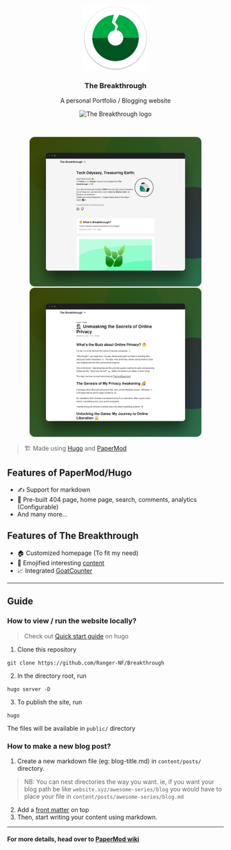 <p align="center">
<img src="static/android-chrome-512x512.png" width="150" title="The Breakthrough logo">
</p>
<h3 align="center">The Breakthrough</h3>
<p align="center">A personal Portfolio / Blogging website</p>

<p style="text-align: center;">
    <img src="https://api.netlify.com/api/v1/badges/b81598cf-b565-4a02-bcf7-08036c4d999b/deploy-status" width="125" title="The Breakthrough logo">
</p>
<br/>

<p align="center">
    <img src="docs/breakthrough-home.png" width="400" height="auto">
    <img src="docs/breakthrough-blog.png" width="400" height="auto">
</p>

> 🏗 Made using [Hugo](https://gohugo.io/) and [PaperMod](https://github.com/adityatelange/hugo-PaperMod/)

## Features of PaperMod/Hugo

- ✍ Support for markdown
- 🚧 Pre-built 404 page, home page, search, comments, analytics (Configurable)
- And many more...

## Features of The Breakthrough

- 🏠 Customized homepage (To fit my need)
- 🌈 Emojified interesting [content](https://thebreakthrough.netlify.app/posts/whats-breakthrough/)
- 📈 Integrated [GoatCounter](https://www.goatcounter.com/)


<hr>


## Guide

### How to view / run the website locally?

> Check out [Quick start guide](https://gohugo.io/getting-started/quick-start/) on hugo

1. Clone this repository

```
git clone https://github.com/Ranger-NF/Breakthrough
```
2. In the directory root, run
```
hugo server -D
```
3. To publish the site, run
```
hugo
```
The files will be available in `public/` directory

### How to make a new blog post?
1. Create a new markdown file (eg: blog-title.md) in `content/posts/` directory.
> NB: You can nest directories the way you want. ie, if you want your blog path be like `website.xyz/awesome-series/blog` you would have to place your file in `content/posts/awesome-series/blog.md`
2. Add a [front matter](https://gohugo.io/getting-started/quick-start/#add-content) on top
3. Then, start writing your content using markdown.

<hr>

#### For more details, head over to [PaperMod wiki](https://github.com/adityatelange/hugo-PaperMod/wiki)